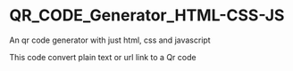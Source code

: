 # QR_CODE_Generator_HTML-CSS-JS
An qr code generator with just html, css and javascript 



This code convert plain text or url link to a Qr code 

